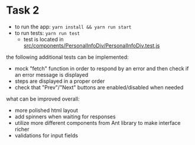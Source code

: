 # Task 2

- to run the app: `yarn install && yarn run start`
- to run tests: `yarn run test`
  - test is located in [src/components/PersonalInfoDiv/PersonalInfoDiv.test.js](./src/components/PersonalInfoDiv/PersonalInfoDiv.test.js)

the following additional tests can be implemented:

- mock "fetch" function in order to respond by an error and then check if an error message is displayed
- steps are displayed in a proper order
- check that "Prev"/"Next" buttons are enabled/disabled when needed

what can be improved overall:

- more polished html layout
- add spinners when waiting for responses
- utilize more different components from Ant library to make interface richer
- validations for input fields
